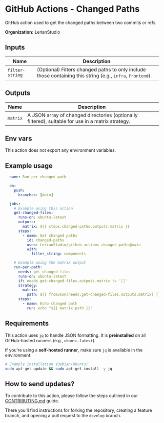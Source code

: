# GitHub Actions - Changed Paths

GitHub action used to get the changed paths between two commits or refs.

**Organization:** LerianStudio

## Inputs

| Name           | Description                                                                 |
|----------------|-----------------------------------------------------------------------------|
| `filter-string` | (Optional) Filters changed paths to only include those containing this string (e.g., `infra`, `frontend`). |

## Outputs

| Name    | Description                                                                 |
|---------|-----------------------------------------------------------------------------|
| `matrix` | A JSON array of changed directories (optionally filtered), suitable for use in a matrix strategy. |

## Env vars

This action does not export any environment variables.

## Example usage

```yaml
  name: Run per changed path

  on:
    push:
      branches: [main]

  jobs:
    # Example using this action
    get-changed-files:
      runs-on: ubuntu-latest
      outputs:
        matrix: ${{ steps.changed-paths.outputs.matrix }}
      steps:
        - name: Get changed paths
          id: changed-paths
          uses: LerianStudio/github-actions-changed-paths@main
          with:
            filter_string: components

    # Example using the matrix output
    run-per-path:
      needs: get-changed-files
      runs-on: ubuntu-latest
      if: needs.get-changed-files.outputs.matrix != '[]'
      strategy:
        matrix:
          path: ${{ fromJson(needs.get-changed-files.outputs.matrix) }}
      steps:
        - name: Echo changed path
          run: echo "${{ matrix.path }}"

```

## Requirements

This action uses `jq` to handle JSON formatting.
It is **preinstalled** on all GitHub-hosted runners (e.g., `ubuntu-latest`).

If you're using a **self-hosted runner**, make sure `jq` is available in the environment:

```bash
# Example installation (Debian/Ubuntu)
sudo apt-get update && sudo apt-get install -y jq
```

## How to send updates?

To contribute to this action, please follow the steps outlined in our [CONTRIBUTING.md](CONTRIBUTING.md) guide.

There you'll find instructions for forking the repository, creating a feature branch, and opening a pull request to the `develop` branch.

